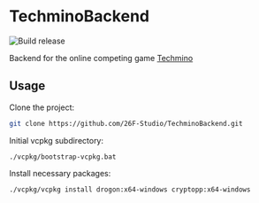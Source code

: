 # TechminoBackend

![Build release](https://github.com/26F-Studio/TechminoBackend/workflows/Build%20release/badge.svg?branch=main)

Backend for the online competing game [Techmino](https://github.com/26F-Studio/Techmino0.12)

## Usage

Clone the project:

```bash
git clone https://github.com/26F-Studio/TechminoBackend.git
```

Initial vcpkg subdirectory:

```
./vcpkg/bootstrap-vcpkg.bat
```

Install necessary packages:

```
./vcpkg/vcpkg install drogon:x64-windows cryptopp:x64-windows
```
